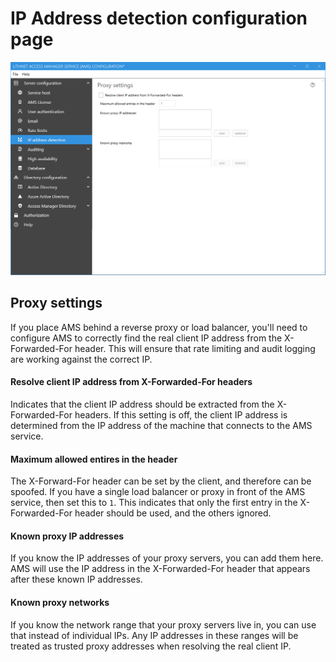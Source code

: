 # IP Address detection configuration page

![](../../docs/images/ui-page-ip-address-detection.png)

## Proxy settings

If you place AMS behind a reverse proxy or load balancer, you'll need to configure AMS to correctly find the real client IP address from the X-Forwarded-For header. This will ensure that rate limiting and audit logging are working against the correct IP.

#### Resolve client IP address from X-Forwarded-For headers

Indicates that the client IP address should be extracted from the X-Forwarded-For headers. If this setting is off, the client IP address is determined from the IP address of the machine that connects to the AMS service.

#### Maximum allowed entires in the header

The X-Forward-For header can be set by the client, and therefore can be spoofed. If you have a single load balancer or proxy in front of the AMS service, then set this to `1`. This indicates that only the first entry in the X-Forwarded-For header should be used, and the others ignored.

#### Known proxy IP addresses

If you know the IP addresses of your proxy servers, you can add them here. AMS will use the IP address in the X-Forwarded-For header that appears after these known IP addresses.

#### Known proxy networks

If you know the network range that your proxy servers live in, you can use that instead of individual IPs. Any IP addresses in these ranges will be treated as trusted proxy addresses when resolving the real client IP.
